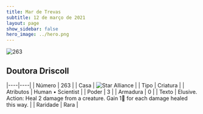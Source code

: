 ```yaml
---
title: Mar de Trevas
subtitle: 12 de março de 2021
layout: page
show_sidebar: false
hero_image: ../hero.png
---
```


![263](https://cdn.keyforgegame.com/media/card_front/pt/496_263_46W7MWQFG22Q_pt.png)

## Doutora Driscoll

|----|----|
| Número | 263 |
| Casa | ![Star Alliance](https://archonarcana.com/images/thumb/7/7d/Star_Alliance.png/22px-Star_Alliance.png "Aliança Estelar") |
| Tipo | Criatura |
| Atributos | Human • Scientist |
| Poder | 3 |
| Armadura | 0 |
| Texto | Elusive.  Action: Heal 2 damage from a creature. Gain 1 for each damage healed this way. |
| Raridade | Rara |

